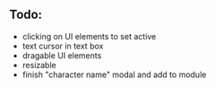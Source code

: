 ## Todo:
 - clicking on UI elements to set active
 - text cursor in text box
 - dragable UI elements
 - resizable
 - finish "character name" modal and add to module
